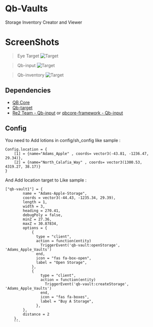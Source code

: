 # Qb-Vaults
Storage Inventory Creator and Viewer


# ScreenShots
> Eye Target
![Target](https://cdn.discordapp.com/attachments/861207027636240384/909754077909491753/unknown.png)

> Qb-input
![Target](https://cdn.discordapp.com/attachments/861207027636240384/909754148537376828/unknown.png)

> Qb-inventory
![Target](https://cdn.discordapp.com/attachments/861207027636240384/909754249343275008/unknown.png)

## Dependencies
- [QB Core](https://github.com/qbcore-framework/qb-core)
- [Qb-target](https://github.com/BerkieBb/qb-target)
- [Re2 Team - Qb-input](https://github.com/Re2team/qb-input/) or [qbcore-framework - Qb-input](https://github.com/qbcore-framework/qb-input)


## Config
You need to Add lotions in config/sh_config like sample :
```
Config.location = {
    [1] = {name="Adams_Apple" , coords= vector3(-43.81, -1236.47, 29.34)},
    [2] = {name="North_Calafia_Way" , coords= vector3(1300.53, 4319.27, 38.17)}
}
```
And Add location target to Like sample :

```
["qb-vault1"] = {
        name = "Adams-Apple-Storage",
        coords = vector3(-44.43, -1235.34, 29.39),
        length = 1,
        width = 3,
        heading = 270.41,
        debugPoly = false,
        minZ = 27.36,
        maxZ = 30.87834,
        options = {
            {
              type = "client",
			  action = function(entity) 
				TriggerEvent('qb-vault:openStorage', 'Adams_Apple_Vaults')
			  end,
              icon = "fas fa-box-open",
              label = "Open Storage",
            },
			{
				type = "client",
				action = function(entity) 
				  TriggerEvent('qb-vault:createStorage', 'Adams_Apple_Vaults')
				end,
				icon = "fas fa-boxes",
				label = "Buy A Storage",
			  },
        },
        distance = 2
    },
    ```
